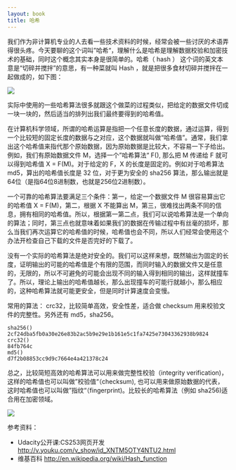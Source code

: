 ```yaml
---
layout: book
title: 哈希
---
```


我们作为非计算机专业的人去看一些技术资料的时候，经常会被一些讨厌的术语弄得很头疼。今天要聊的这个词叫”哈希“，理解什么是哈希是理解数据校验和加密技术的基础，同时这个概念其实本身是很简单的。哈希（ hash ） 这个词的英文本意是“切碎并搅拌”的意思，有一种菜就叫 Hash ，就是把很多食材切碎并搅拌在一起做成的，如下图：

![](http://peterpic.qiniudn.com/hash_dish.jpg)


实际中使用的一些哈希算法很多就跟这个做菜的过程类似，把给定的数据文件切成一块一块的，然后适当的排列出我们最终要得到的哈希值。

在计算机科学领域，所谓的哈希运算是指把一个任意长度的数据，通过运算，得到一个比较短的固定长度的数据与之对应，这个数据就叫做“哈希值”。通常，我们拿出这个哈希值来指代那个原始数据，因为原始数据是比较大，不容易一下子给出。例如，我们有原始数据文件 M，选择一个”哈希算法“ F(), 那么把 M 传递给 F 就可以得到哈希值 X = F(M)。对于给定的 F，X 的长度是固定的。例如对于哈希算法 md5，算出的哈希值长度是 32 位，对于更为安全的 sha256 算法，那么输出就是 64位（是指64位8进制数，也就是256位2进制数）。


一个可靠的哈希算法要满足三个条件：第一，给定一个数据文件 M 很容易算出它的哈希值 X = F(M)，第二，根据 X 不能算出 M，第三，很难找出两条不同的信息，拥有相同的哈希值。所以，根据第一第二点，我们可以说哈希算法是一个单向的算法；同时，第三点也就意味着如果我们的数据在传输过程中有丝毫的损坏，那么当我们再次运算它的哈希值的时候，哈希值也会不同，所以人们经常会使用这个办法开检查自己下载的文件是否完好的下载了。


没有一个实际的哈希算法是绝对安全的。我们可以这样来想，既然输出为固定的长度，证明输出的可能的哈希值是个有限的范围，而同时输入的数据文件又是任意的，无限的，所以不可避免的可能会出现不同的输入得到相同的输出，这样就撞车了。所以，理论上输出的哈希值越长，那么出现撞车的可能行就越小，那么相应的，这种哈希算法就可能更安全，但是同时计算速度会变慢。

常用的算法： crc32，比较简单高效，安全性差，适合做 checksum 用来校验文件的完整性。另外还有 md5，sha256。

~~~
sha256()
2cf24dba5fb0a30e26e83b2ac5b9e29e1b161e5c1fa7425e73043362938b9824
crc32()
84fb764c
md5()
d7f2b08853cc9d9c7664e4a421378c24
~~~


总之，比较简短高效的哈希算法可以用来做完整性校验（integrity verification)，这样的哈希值也可以叫做”校验值“（checksum), 也可以用来做原始数据的代表，这时哈希值也可以叫做”指纹“（fingerprint)。比较长的哈希算法（例如 sha256)适合用在加密领域。

![](http://peterpic.qiniudn.com/fingerprint.jpeg)

参考资料：

- Udacity公开课:CS253网页开发 <http://v.youku.com/v_show/id_XNTM5OTY4NTU2.html>
- 维基百科 <http://en.wikipedia.org/wiki/Hash_function>
